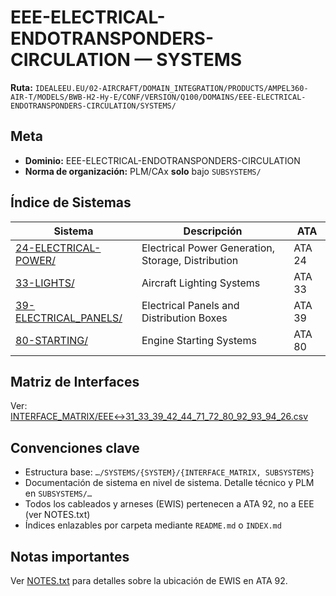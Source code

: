 # EEE-ELECTRICAL-ENDOTRANSPONDERS-CIRCULATION — SYSTEMS

**Ruta:** `IDEALEEU.EU/02-AIRCRAFT/DOMAIN_INTEGRATION/PRODUCTS/AMPEL360-AIR-T/MODELS/BWB-H2-Hy-E/CONF/VERSION/Q100/DOMAINS/EEE-ELECTRICAL-ENDOTRANSPONDERS-CIRCULATION/SYSTEMS/`

## Meta
- **Dominio:** EEE-ELECTRICAL-ENDOTRANSPONDERS-CIRCULATION
- **Norma de organización:** PLM/CAx **solo** bajo `SUBSYSTEMS/`

## Índice de Sistemas

| Sistema | Descripción | ATA |
|---------|-------------|-----|
| [24-ELECTRICAL-POWER/](./24-ELECTRICAL-POWER/) | Electrical Power Generation, Storage, Distribution | ATA 24 |
| [33-LIGHTS/](./33-LIGHTS/) | Aircraft Lighting Systems | ATA 33 |
| [39-ELECTRICAL_PANELS/](./39-ELECTRICAL_PANELS/) | Electrical Panels and Distribution Boxes | ATA 39 |
| [80-STARTING/](./80-STARTING/) | Engine Starting Systems | ATA 80 |

## Matriz de Interfaces

Ver: [INTERFACE_MATRIX/EEE↔31_33_39_42_44_71_72_80_92_93_94_26.csv](./INTERFACE_MATRIX/EEE↔31_33_39_42_44_71_72_80_92_93_94_26.csv)

## Convenciones clave

- Estructura base: `…/SYSTEMS/{SYSTEM}/{INTERFACE_MATRIX, SUBSYSTEMS}`
- Documentación de sistema en nivel de sistema. Detalle técnico y PLM en `SUBSYSTEMS/…`
- Todos los cableados y arneses (EWIS) pertenecen a ATA 92, no a EEE (ver NOTES.txt)
- Índices enlazables por carpeta mediante `README.md` o `INDEX.md`

## Notas importantes

Ver [NOTES.txt](./NOTES.txt) para detalles sobre la ubicación de EWIS en ATA 92.
